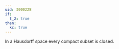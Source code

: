 ```yaml
---
uid: I000228
if:
  t_2: true
then:
  kc: true
---
```

In a Hausdorff space every compact subset is closed.

